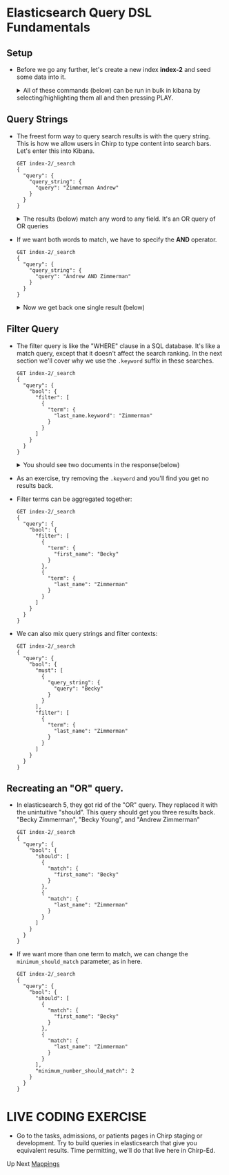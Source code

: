 # Elasticsearch Query DSL Fundamentals

## Setup

- Before we go any further, let's create a new index __index-2__ and seed some data into it.  

  <details>
    <summary>All of these commands (below) can be run in bulk in kibana by selecting/highlighting them all and then pressing PLAY.</summary>
    <p>

  ```
  PUT index-2/doc/1?refresh=true
  {
    "first_name": "Becky",
    "last_name": "Young"
  }

  PUT index-2/doc/2?refresh=true
  {
    "first_name": "Becky",
    "last_name": "Zimmerman"
  }

  PUT index-2/doc/3?refresh=true
  {
    "first_name": "Andrew",
    "last_name": "Young"
  }

  PUT index-2/doc/4?refresh=true
  {
    "first_name": "Andrew",
    "last_name": "Zimmerman"
  }

  PUT index-2/doc/5?refresh=true
  {
    "first_name": "Conan",
    "last_name": "O'Brien"
  }
  ```
  </p>
  </details>

## Query Strings

- The freest form way to query search results is with the query string.  This is how we allow users in Chirp to type content into search bars.  Let's enter this into Kibana.

  ```
  GET index-2/_search
  {
    "query": {
      "query_string": {
        "query": "Zimmerman Andrew"
      }
    }
  }
  ```

  <details><summary>The results (below) match any word to any field.  It's an OR query of OR queries</summary>
  <p>

  ```json
  {
    "took": 2,
    "timed_out": false,
    "_shards": {
      "total": 5,
      "successful": 5,
      "failed": 0
    },
    "hits": {
      "total": 3,
      "max_score": 0.78549397,
      "hits": [
        {
          "_index": "index-2",
          "_type": "doc",
          "_id": "4",
          "_score": 0.78549397,
          "_source": {
            "first_name": "Andrew",
            "last_name": "Zimmerman"
          }
        },
        {
          "_index": "index-2",
          "_type": "doc",
          "_id": "3",
          "_score": 0.25811607,
          "_source": {
            "first_name": "Andrew",
            "last_name": "Young"
          }
        },
        {
          "_index": "index-2",
          "_type": "doc",
          "_id": "2",
          "_score": 0.16358379,
          "_source": {
            "first_name": "Becky",
            "last_name": "Zimmerman"
          }
        }
      ]
    }
  }
  ```

  </p>
  </details>

- If we want both words to match, we have to specify the __AND__ operator.

  ```
  GET index-2/_search
  {
    "query": {
      "query_string": {
        "query": "Andrew AND Zimmerman"
      }
    }
  }
  ```

  <details><summary>Now we get back one single result (below)</summary>
  <p>

  ```json
  {
    "took": 2,
    "timed_out": false,
    "_shards": {
      "total": 5,
      "successful": 5,
      "failed": 0
    },
    "hits": {
      "total": 1,
      "max_score": 0.78549397,
      "hits": [
        {
          "_index": "index-2",
          "_type": "doc",
          "_id": "4",
          "_score": 0.78549397,
          "_source": {
            "first_name": "Andrew",
            "last_name": "Zimmerman"
          }
        }
      ]
    }
  }
  ```

  </p>
  </details>

## Filter Query

- The filter query is like the "WHERE" clause in a SQL database.  It's like a match query, except that it doesn't affect the search ranking.  In the next section we'll cover why we use the `.keyword` suffix in these searches.

  ```
  GET index-2/_search
  {
    "query": {
      "bool": {
        "filter": [
          {
            "term": {
              "last_name.keyword": "Zimmerman"
            }
          }
        ]
      }
    }
  }
  ```

  <details><summary>You should see two documents in the response(below)</summary>
  <p>

  ```json
  {
    "took": 1,
    "timed_out": false,
    "_shards": {
      "total": 5,
      "successful": 5,
      "failed": 0
    },
    "hits": {
      "total": 2,
      "max_score": 0,
      "hits": [
        {
          "_index": "index-2",
          "_type": "doc",
          "_id": "2",
          "_score": 0,
          "_source": {
            "first_name": "Becky",
            "last_name": "Zimmerman"
          }
        },
        {
          "_index": "index-2",
          "_type": "doc",
          "_id": "4",
          "_score": 0,
          "_source": {
            "first_name": "Andrew",
            "last_name": "Zimmerman"
          }
        }
      ]
    }
  }
  ```

  </p>
  </details>

- As an exercise, try removing the `.keyword` and you'll find you get no results back.

- Filter terms can be aggregated together:

  ```
  GET index-2/_search
  {
    "query": {
      "bool": {
        "filter": [
          {
            "term": {
              "first_name": "Becky"
            }
          },
          {
            "term": {
              "last_name": "Zimmerman"
            }
          }
        ]
      }
    }
  }
  ```

- We can also mix query strings and filter contexts:

  ```
  GET index-2/_search
  {
    "query": {
      "bool": {
        "must": [
          {
            "query_string": {
              "query": "Becky"
            }
          }
        ],
        "filter": [
          {
            "term": {
              "last_name": "Zimmerman"
            }
          }
        ]
      }
    }
  }
  ```

## Recreating an "OR" query.

- In elasticsearch 5, they got rid of the "OR" query.  They replaced it with the unintuitive "should".  This query should get you three results back.  "Becky Zimmerman", "Becky Young", and "Andrew Zimmerman"

  ```
  GET index-2/_search
  {
    "query": {
      "bool": {
        "should": [
          {
            "match": {
              "first_name": "Becky"
            }
          },
          {
            "match": {
              "last_name": "Zimmerman"
            }
          }
        ]
      }
    }
  }
  ```

- If we want more than one term to match, we can change the `minimum_should_match` parameter, as in here.

  ```
  GET index-2/_search
  {
    "query": {
      "bool": {
        "should": [
          {
            "match": {
              "first_name": "Becky"
            }
          },
          {
            "match": {
              "last_name": "Zimmerman"
            }
          }
        ],
        "minimum_number_should_match": 2
      }
    }
  }
  ```

# LIVE CODING EXERCISE

- Go to the tasks, admissions, or patients pages in Chirp staging or development.  Try to build queries in elasticsearch that give you equivalent results.  Time permitting, we'll do that live here in Chirp-Ed.

Up Next [Mappings](mappings.md)
